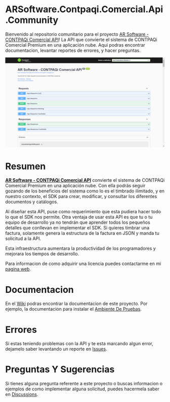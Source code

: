 # ARSoftware.Contpaqi.Comercial.Api.Community
Bienvenido al repositorio comunitario para el proyecto [AR Software - CONTPAQi Comercial API](https://www.arsoft.net/contpaqi-comercial-api)! La API que convierte el sistema de CONTPAQi Comercial Premium en una aplicación nube. Aqui podras encontrar documentacion, levantar reportes de errores, y hacer preguntas.

![Web API Swagger](https://github.com/AndresRamos/ARSoftware.Contpaqi.Comercial.Api.Community/blob/main/images/WebApiSwagger.jpg)

# Resumen
**[AR Software - CONTPAQi Comercial API](https://www.arsoft.net/contpaqi-comercial-api)** convierte el sistema de CONTPAQi Comercial Premium en una aplicación nube. Con ella podrás seguir gozando de los beneficios del sistema como lo es el timbrado ilimitado, y en nuestro contexto, el SDK para crear, modificar, y consultar los diferentes documentos y catálogos. 

Al diseñar esta API, puse como requerimiento que esta pudiera hacer todo lo que el SDK nos permite. Otra ventaja de usar esta API es que tu o tu equipo de desarrollo ya no tendrán que aprender todos los pequeños detalles que conllevan en implementar el SDK. Si quieres timbrar una factura, solamente genera la estructura de la factura en JSON y manda tu solicitud a la API. 

Esta infraestructura aumentara la productividad de los programadores y mejorara los tiempos de desarrollo.

Para informacion de como adquirir una licencia puedes contactarme en mi [pagina web](https://www.arsoft.net/).

# Documentacion
En el [Wiki](https://github.com/AndresRamos/ARSoftware.Contpaqi.Comercial.Api.Community/wiki) podras encontrar la documentacion de este proyecto. Por ejemplo, la documentacion para instalar el [Ambiente De Pruebas](https://github.com/AndresRamos/ARSoftware.Contpaqi.Comercial.Api.Community/wiki/Ambiente-Pruebas).

# Errores
Si estas teniendo problemas con la API y te esta marcando algun error, dejamelo saber levantando un reporte en [Issues](https://github.com/AndresRamos/ARSoftware.Contpaqi.Comercial.Api.Community/issues).

# Preguntas Y Sugerencias
Si tienes alguna pregunta referente a este proyecto o buscas informacion o ejemplos de como implementar alguna solicitud, puedes hacermela saber en [Discussions](https://github.com/AndresRamos/ARSoftware.Contpaqi.Comercial.Api.Community/discussions).
